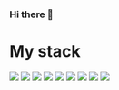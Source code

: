 ### Hi there 👋
<h1>My stack</h1>
<img src="https://img.shields.io/badge/HTML5-black ?style=for-the-badge&logo=HTML5&logoColor=ЦВЕТ ЛОГОТИПА"/> <img src="https://img.shields.io/badge/CSS3-black ?style=for-the-badge&logo=CSS3&logoColor=ЦВЕТ ЛОГОТИПА"/> <img src="https://img.shields.io/badge/Sass-black ?style=for-the-badge&logo=Sass&logoColor=ЦВЕТ ЛОГОТИПА"/>  <img src="https://img.shields.io/badge/Less-black ?style=for-the-badge&logo=Less&logoColor=ЦВЕТ ЛОГОТИПА"/> <img src="https://img.shields.io/badge/Bootstrap-black ?style=for-the-badge&logo=Bootstrap&logoColor=ЦВЕТ ЛОГОТИПА"/> <img src="https://img.shields.io/badge/JavaScript-black ?style=for-the-badge&logo=JavaScript&logoColor=ЦВЕТ ЛОГОТИПА"/> <img src="https://img.shields.io/badge/React-black ?style=for-the-badge&logo=React&logoColor=ЦВЕТ ЛОГОТИПА"/> <img src="https://img.shields.io/badge/Redux-black ?style=for-the-badge&logo=Redux&logoColor=ЦВЕТ ЛОГОТИПА"/> <img src="https://img.shields.io/badge/TypeScript-black ?style=for-the-badge&logo=TypeScript&logoColor=ЦВЕТ ЛОГОТИПА"/>




